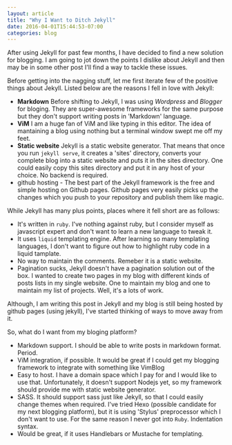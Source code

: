 ```yaml
---
layout: article
title: "Why I Want to Ditch Jekyll"
date: 2016-04-01T15:44:53-07:00
categories: blog
---
```


After using Jekyll for past few months, I have decided to find a new solution for blogging. I am going to jot down the points I dislike about Jekyll and then may be in some other post I'll find a way to tackle these issues.

<!--more-->

Before getting into the nagging stuff, let me first iterate few of the positive things about Jekyll. Listed below are the reasons I fell in love with Jekyll:

- **Markdown** Before shifting to Jekyll, I was using *Wordpress* and *Blogger* for bloging. They are super-awesome frameworks for the same purpose but they don't support writing posts in 'Markdown' language.
- **ViM** I am a huge fan of ViM and like typing in this editor. The idea of mantaining a blog using nothing but a terminal window swept me off my feet.
- **Static website** Jekyll is a static website generator. That means that once you run `jekyll serve`, it creates a 'sites' directory, converts your complete blog into a static website and puts it in the sites directory. One could easily copy this sites directory and put it in any host of your choice. No backend is required.
- github hosting - The best part of the Jekyll framework is the free and simple hosting on Github pages. Github pages very easily picks up the changes which you push to your repository and publish them like magic.

While Jekyll has many plus points, places where it fell short are as follows:

- It's written in `ruby`. I've nothing against ruby, but I consider myself as javascript expert and don't want to learn a new language to tweak it.
- It uses `liquid` templating engine. After learning so many templating languages, I don't want to figure out how to highlight ruby code in a liquid tamplate.
- No way to maintain the comments. Remeber it is a static website.
- Pagination sucks, Jekyll doesn't have a pagination solution out of the box. I wanted to create two pages in my blog with different kinds of posts lists in my single website. One to maintain my blog and one to maintain my list of projects. Well, it's a lots of work.

Although, I am writing this post in Jekyll and my blog is still being hosted by github pages (using jekyll), I've started thinking of ways to move away from it.

So, what do I want from my bloging platform?

- Markdown support. I should be able to write posts in markdown format. Period.
- ViM integration, if possible. It would be great if I could get my blogging framework to integrate with something like VimBlog
- Easy to host. I have a domain space which I pay for and I would like to use that. Unfortunately, it doesn't support Nodejs yet, so my framework should provide me with static website generator.
- SASS. It should support sass just like Jekyll, so that I could easily change themes when required. I've tried Hexo (possible candidate for my next blogging platform), but it is using 'Stylus' preprocessor which I don't want to use. For the same reason I never got into `Ruby`. Indentation syntax.
- Would be great, if it uses Handlebars or Mustache for templating.

